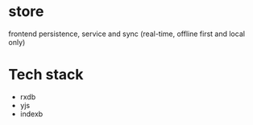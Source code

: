 # store
frontend persistence, service and sync (real-time, offline first and local only)

# Tech stack
- rxdb
- yjs
- indexb
